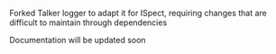 Forked Talker logger to adapt it for ISpect, requiring changes that are difficult to maintain through dependencies

Documentation will be updated soon